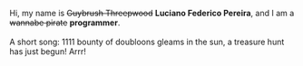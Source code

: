 Hi, my name is ~~Guybrush Threepwood~~ **Luciano Federico Pereira**, and I am a ~~wannabe pirate~~ **programmer**.<br><br>A short song: 1111 bounty of doubloons gleams in the sun, a treasure hunt has just begun! Arrr!
